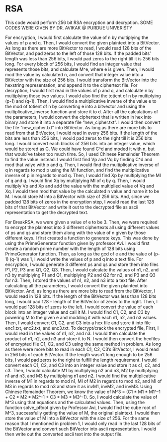 # RSA
This code would perform 256 bit RSA encryption and decryption. SOME CODES WERE GIVEN BY DR. AVIKAK @ PURDUE UNIVERISTY 

For encryption, I would first calculate the value of n by multiplying the values of p and q. Then, I would
convert the given plaintext into a BitVector. As long as there are more BitVector to read, I
would read 128 bits of the BitVector, and pad zeros to the left of those 128 bits. If the
padded bits’ length was less than 256 bits, I would pad zeros to the right till it is 256 bits
long. For every block of 256 bits, I would find an integer value that represents those bits,
and calculate M^e, where e is given. Then, I would mod the value by calculated n, and
convert that integer value into a BitVector with the size of 256 bits. I would transform the
BitVector into the hexstring representation, and append it to the ciphertext file. For
decryption, I would first read in the values of p and q, and calculate n by multiplying
those two values. I would also find the totient of n by multiplying (p-1) and (q-1). Then, I
would find a multiplicative inverse of the value e to the mod of totient of n by converting
e into a bitvector and using the multiplicative_inverse function and store it to d. After all
the calculations of the parameters, I would convert the ciphertext that is written in hex
into binary and store it into a separate file “new_cipher.txt”. I would then convert the file
“new_cipher.txt” into BitVector. As long as there are more bits to read from that
BitVector, I would read in every 256 bits. If the length of the bits are less than 256 bits, I
would pad zeros to the right till it is 256 bits long. I would convert each blocks of 256
bits into an integer value, which would be stored as C. We could have found C^d and
moded it with n, but that would’ve taken too much time. So, I used Chinese Remainder
Theorem to find the value instead. I would first find Vp and Vq by finding C^d and mod
that valye with p and q. Then, I would find the multiplicative inverse of q in regards to
mod p using the MI function, and find the multiplicative inverse of p in regards to mod q.
Then, I would find Xp by multiplying the MI of q and q. I would find Xq by multiplying
MI of q by q. Then, I would multiply Vp and Xp and add the value with the multiplied
value of Vq and Xq. I would then mod that value by the calculated n value and name it to
be M. I would store M into a BitVector with size of 256 bits. And, since we padded 128
bits of zeros in the encryption step, I would read the last 128 bits of that BitVector and
write it out to the decrypted file as ascii representation to get the decrypted text.

For BreakRSA, we were given a value of e to be 3. Then, we were required to
encrypt the plaintext into 3 different ciphertexts all using different values of ps and qs and
store them along with the value of n given by those different keys. I first created a
function to generate keys. This was done by using the PrimeGenerator function given by
professor Avi. I would first create a random prime number with the length of 128 bits
using PrimeGenerator function. Then, as long as the gcd of e and the value of (p-1) (q-1)
was 1, I would write the values of p and q into a text file. For encryption, I would
generate 3 different ps and qs and store them into files P1, P2, P3 and Q1, Q2, Q3. Then,
I would calculate the values of n1, n2, and n3 by multiplying P1 and Q1, multiplying P2
and Q2 for n2, and P3 and Q3 for n3. Then, I stored the values of n1, n2, and n3 into a
text file. After calculating all the parameters, I would convert the given plaintext into
BitVector. And, as long as there are more bits to read from the BitVector, I would read in
128 bits. If the length of the BitVector was less than 128 bits long, I would pad 128 –
length of the BitVector of zeros to the right. Then, I would pad 128 bits of zeros to the
left. I would convert the value of each block into an integer value and call it M. I would
find C1, C2, and C3 by powering M to the given e and modding it with each n1, n2, and
n3 values. Then, I would convert C1, C2, and C3 into a hex file and store it into file
enc1.txt, enc2.txt, and enc3.txt.
To decrypt/crack the encrypted file, First, I would read in the values of n1, n2, and
n3. I would then calculate the product of n1, n2, and n3 and store it to N. I would then
convert the hexfiles of encrypted file C1, C2, and C3 using the same method in problem.
As long as there were more bits to read in each C1, C2, C3’s BitVector, I would read in
256 bits of each BitVector. If the length wasn’t long enough to be 256 bits, I would pad
zeros to the right to fulfill the length requirement. I would convert each C1, C2, and C3
into an integer value and store it as c1, c2, and c3. Then, I would calculate M1 by
multiplying n2 and n3, M2 by multiplying n1 and n3, and M3 by multiplying n1 and n2. I
would find the multiplicative inverse of M1 in regards to mod n1, MI of M2 in regards to
mod n2, and MI of M3 in regards to mod n3 and store it as invM1, invM2, and invM3.
Using Chinese Remainder Theorem, we know the value of M^3 = (C1 * M1 * M1^-1 +
C2 * M2 * M2^-1 + C3 * M3 * M3^-1). So, I would calculate the value of M^3 using
that equations and the calculated values. Then, using the function solve_pRoot given by
Professor Avi, I would find the cube root of M^3, successfully getting the value of M, the
original plaintext. I would then store the value of M into a BitVector with the size of 256.
For the same reason that I mentioned in problem 1, I would only read in the last 128 bits
of the BitVector and convert such BitVector into ascii representation. I would then write
out the converted ascii text into the output file.
